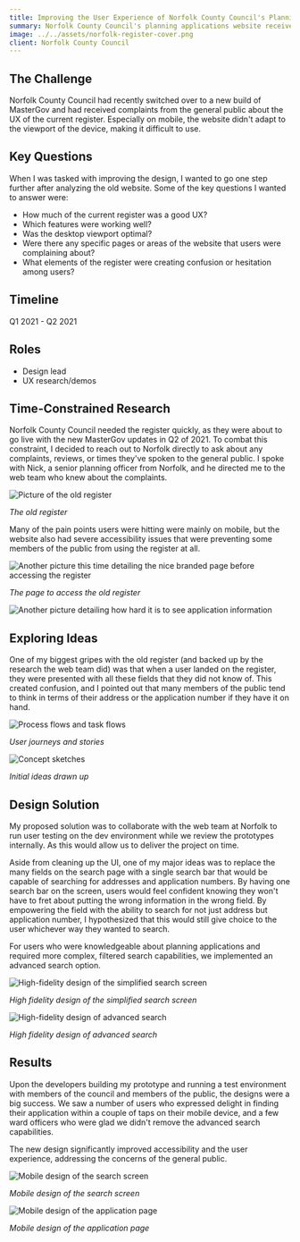 ```yaml
---
title: Improving the User Experience of Norfolk County Council's Planning Applications Website
summary: Norfolk County Council's planning applications website receives hundreds of visits from the public every week. However, the website was facing multiple complaints from users about its poor user experience (UX), especially on mobile devices. The website was built on a new version of MasterGov, but its UX was outdated and lacked accessibility features.
image: ../../assets/norfolk-register-cover.png
client: Norfolk County Council
---
```


## The Challenge

Norfolk County Council had recently switched over to a new build of MasterGov and had received complaints from the general public about the UX of the current register. Especially on mobile, the website didn't adapt to the viewport of the device, making it difficult to use.

## Key Questions

When I was tasked with improving the design, I wanted to go one step further after analyzing the old website. Some of the key questions I wanted to answer were:

- How much of the current register was a good UX?
- Which features were working well?
- Was the desktop viewport optimal?
- Were there any specific pages or areas of the website that users were complaining about?
- What elements of the register were creating confusion or hesitation among users?

## Timeline

Q1 2021 - Q2 2021

## Roles

- Design lead
- UX research/demos

## Time-Constrained Research

Norfolk County Council needed the register quickly, as they were about to go live with the new MasterGov updates in Q2 of 2021. To combat this constraint, I decided to reach out to Norfolk directly to ask about any complaints, reviews, or times they've spoken to the general public. I spoke with Nick, a senior planning officer from Norfolk, and he directed me to the web team who knew about the complaints.

![Picture of the old register](../../assets/norfolk-register-1.png)

_The old register_

Many of the pain points users were hitting were mainly on mobile, but the website also had severe accessibility issues that were preventing some members of the public from using the register at all.

![Another picture this time detailing the nice branded page before accessing the register](../../assets/norfolk-register-2.png)

_The page to access the old register_

![Another picture detailing how hard it is to see application information](../../assets/norfolk-register-3.png)

## Exploring Ideas

One of my biggest gripes with the old register (and backed up by the research the web team did) was that when a user landed on the register, they were presented with all these fields that they did not know of. This created confusion, and I pointed out that many members of the public tend to think in terms of their address or the application number if they have it on hand.

![Process flows and task flows](../../assets/norfolk-register-4.png)

_User journeys and stories_

![Concept sketches](../../assets/norfolk-register-5.jpeg)

_Initial ideas drawn up_

## Design Solution

My proposed solution was to collaborate with the web team at Norfolk to run user testing on the dev environment while we review the prototypes internally. As this would allow us to deliver the project on time.

Aside from cleaning up the UI, one of my major ideas was to replace the many fields on the search page with a single search bar that would be capable of searching for addresses and application numbers. By having one search bar on the screen, users would feel confident knowing they won't have to fret about putting the wrong information in the wrong field. By empowering the field with the ability to search for not just address but application number, I hypothesized that this would still give choice to the user whichever way they wanted to search.

For users who were knowledgeable about planning applications and required more complex, filtered search capabilities, we implemented an advanced search option.

![High-fidelity design of the simplified search screen](../../assets/norfolk-register-6.png)

_High fidelity design of the simplified search screen_

![High-fidelity design of advanced search](../../assets/norfolk-register-7.png)

_High fidelity design of advanced search_

## Results

Upon the developers building my prototype and running a test environment with members of the council and members of the public, the designs were a big success. We saw a number of users who expressed delight in finding their application within a couple of taps on their mobile device, and a few ward officers who were glad we didn't remove the advanced search capabilities.

The new design significantly improved accessibility and the user experience, addressing the concerns of the general public.

![Mobile design of the search screen](../../assets/norfolk-register-8.png)

_Mobile design of the search screen_

![Mobile design of the application page](../../assets/norfolk-register-9.png)

_Mobile design of the application page_
